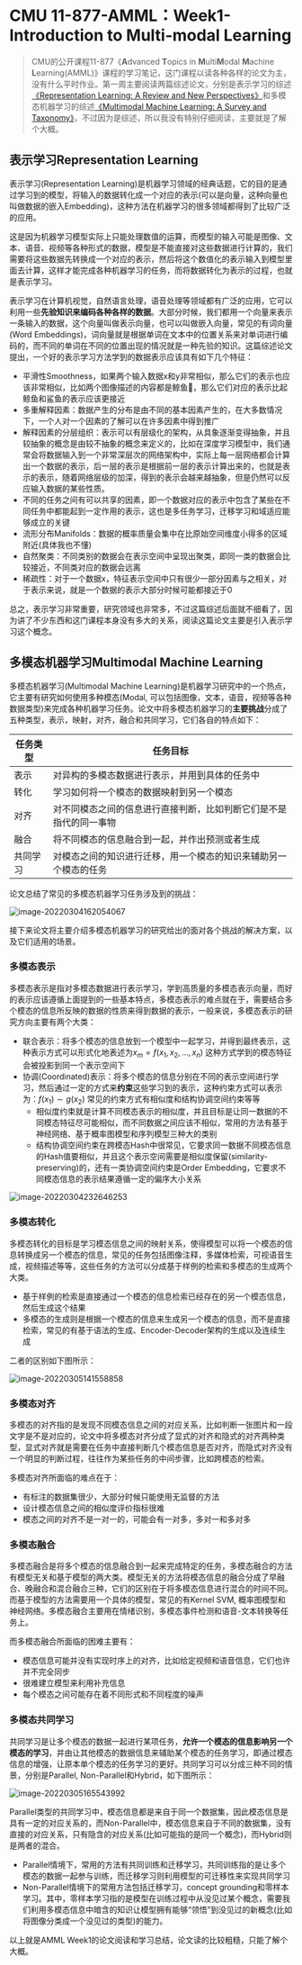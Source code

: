 # CMU 11-877-AMML：Week1-Introduction  to Multi-modal Learning

> CMU的公开课程11-877《**A**dvanced **T**opics in **M**ulti**M**odal **M**achine **L**earning(AMML)》课程的学习笔记，这门课程以读各种各样的论文为主，没有什么平时作业。第一周主要阅读两篇综述论文，分别是表示学习的综述[《Representation Learning: A Review and New Perspectives》](https://arxiv.org/abs/1206.5538)和多模态机器学习的综述[《Multimodal Machine Learning: A Survey and Taxonomy》](https://arxiv.org/abs/1705.09406)，不过因为是综述，所以我没有特别仔细阅读，主要就是了解个大概。

## 表示学习Representation Learning

表示学习(Representation Learning)是机器学习领域的经典话题，它的目的是通过学习到的模型，将输入的数据转化成一个对应的表示(可以是向量，这种向量也叫做数据的嵌入Embedding)，这种方法在机器学习的很多领域都得到了比较广泛的应用。

这是因为机器学习模型实际上只能处理数值的运算，而模型的输入可能是图像、文本、语音、视频等各种形式的数据，模型是不能直接对这些数据进行计算的，我们需要将这些数据先转换成一个对应的表示，然后将这个数值化的表示输入到模型里面去计算，这样才能完成各种机器学习的任务，而将数据转化为表示的过程，也就是表示学习。

表示学习在计算机视觉，自然语言处理，语音处理等领域都有广泛的应用，它可以利用一些**先验知识来编码各种各样的数据**。大部分时候，我们都用一个向量来表示一条输入的数据，这个向量叫做表示向量，也可以叫做嵌入向量，常见的有词向量(Word Embeddings)，词向量就是根据单词在文本中的位置关系来对单词进行编码的，而不同的单词在不同的位置出现的情况就是一种先验的知识。这篇综述论文提出，一个好的表示学习方法学到的数据表示应该具有如下几个特征：

- 平滑性Smoothness，如果两个输入数据x和y非常相似，那么它们的表示也应该非常相似，比如两个图像描述的内容都是鲸鱼🐳，那么它们对应的表示比起鲸鱼和鲨鱼的表示应该更接近
- 多重解释因素：数据产生的分布是由不同的基本因素产生的，在大多数情况下，一个人对一个因素的了解可以在许多因素中得到推广
- 解释因素的分层组织：表示可以有层级化的架构，从具象逐渐变得抽象，并且较抽象的概念是由较不抽象的概念来定义的，比如在深度学习模型中，我们通常会将数据输入到一个非常深层次的网络架构中，实际上每一层网络都会计算出一个数据的表示，后一层的表示是根据前一层的表示计算出来的，也就是表示的表示，随着网络层级的加深，得到的表示会越来越抽象，但是仍然可以反应输入数据的某些性质。
- 不同的任务之间有可以共享的因素，即一个数据对应的表示中包含了某些在不同任务中都能起到一定作用的表示，这也是多任务学习，迁移学习和域适应能够成立的关键
- 流形分布Manifolds：数据的概率质量会集中在比原始空间维度小得多的区域附近(具体我也不懂)
- 自然聚类：不同类别的数据会在表示空间中呈现出聚类，即同一类的数据会比较接近，不同类对应的数据会远离
- 稀疏性：对于一个数据x，特征表示空间中只有很少一部分因素与之相关，对于表示来说，就是一个数据的表示大部分时候可能都接近于0

总之，表示学习非常重要，研究领域也非常多，不过这篇综述后面就不细看了，因为讲了不少东西和这门课程本身没有多大的关系，阅读这篇论文主要是引入表示学习这个概念。



## 多模态机器学习Multimodal Machine Learning

多模态机器学习(Multimodal Machine Learning)是机器学习研究中的一个热点，它主要有研究如何使用多种模态(Modal, 可以包括图像，文本，语音，视频等各种数据类型)来完成各种机器学习任务。论文中将多模态机器学习的**主要挑战**分成了五种类型，表示，映射，对齐，融合和共同学习，它们各自的特点如下：

| 任务类型 | 任务目标                                                     |
| -------- | ------------------------------------------------------------ |
| 表示     | 对异构的多模态数据进行表示，并用到具体的任务中               |
| 转化     | 学习如何将一个模态的数据映射到另一个模态                     |
| 对齐     | 对不同模态之间的信息进行直接判断，比如判断它们是不是指代的同一事物 |
| 融合     | 将不同模态的信息融合到一起，并作出预测或者生成               |
| 共同学习 | 对模态之间的知识进行迁移，用一个模态的知识来辅助另一个模态的任务 |

论文总结了常见的多模态机器学习任务涉及到的挑战：

![image-20220304162054067](static/image-20220304162054067.png)

接下来论文将主要介绍多模态机器学习的研究给出的面对各个挑战的解决方案，以及它们适用的场景。

### 多模态表示

多模态表示是指对多模态数据进行表示学习，学到高质量的多模态表示向量，而好的表示应该遵循上面提到的一些基本特点，多模态表示的难点就在于，需要结合多个模态的信息所反映的数据的性质来得到数据的表示，一般来说，多模态表示的研究方向主要有两个大类：

- 联合表示：将多个模态的信息放到一个模型中一起学习，并得到最终表示，这种表示方式可以形式化地表述为$x_m=f(x_1,x_2,\dots,x_n)$ 这种方式学到的模态特征会被投影到同一个表示空间下
- 协调(Coordinated)表示：将多个模态的信息分别在不同的表示空间进行学习，然后通过一定的方式来**约束**这些学习到的表示，这种约束方式可以表示为：$f\left(x_1\right) \sim g\left(x_2\right)$ 常见的约束方式有相似度和结构协调空间约束等等
  - 相似度约束就是计算不同模态表示的相似度，并且目标是让同一数据的不同模态特征尽可能相似，而不同数据之间应该不相似，常用的方法有基于神经网络、基于概率图模型和序列模型三种大的类别
  - 结构协调空间约束在跨模态Hash中很常见，它要求同一数据不同模态信息的Hash值要相似，并且这个表示空间需要是相似度保留(similarity-preserving)的，还有一类协调空间约束是Order Embedding，它要求不同模态信息的表示结果遵循一定的偏序大小关系

![image-20220304232646253](static/image-20220304232646253.png)

### 多模态转化

多模态转化的目标是学习模态信息之间的映射关系，使得模型可以将一个模态的信息转换成另一个模态的信息，常见的任务包括图像注释，多媒体检索，可视语音生成，视频描述等等，这些任务的方法可以分成基于样例的检索和多模态的生成两个大类。

- 基于样例的检索是直接通过一个模态的信息检索已经存在的另一个模态信息，然后生成这个结果
- 多模态的生成则是根据一个模态的信息来生成另一个模态的信息，而不是直接检索，常见的有基于语法的生成、Encoder-Decoder架构的生成以及连续生成

二者的区别如下图所示：

![image-20220305141558858](static/image-20220305141558858.png)





### 多模态对齐

多模态的对齐指的是发现不同模态信息之间的对应关系，比如判断一张图片和一段文字是不是对应的，论文中将多模态对齐分成了显式的对齐和隐式的对齐两种类型，显式对齐就是需要在任务中直接判断几个模态信息是否对齐，而隐式对齐没有一个明显的判断过程，往往作为某些任务的中间步骤，比如跨模态的检索。

多模态对齐所面临的难点在于：

- 有标注的数据集很少，大部分时候只能使用无监督的方法
- 设计模态信息之间的相似度评价指标很难
- 模态之间的对齐不是一对一的，可能会有一对多，多对一和多对多



### 多模态融合

多模态融合是将多个模态的信息融合到一起来完成特定的任务，多模态融合的方法有模型无关和基于模型的两大类。模型无关的方法将模态信息的融合分成了早融合、晚融合和混合融合三种，它们的区别在于将多模态信息进行混合的时间不同。而基于模型的方法需要用一个具体的模型，常见的有Kernel SVM, 概率图模型和神经网络。多模态融合主要用在情绪识别，多模态事件检测和语音-文本转换等任务上。

而多模态融合所面临的困难主要有：

- 模态信息可能并没有实现时序上的对齐，比如给定视频和语音信息，它们也许并不完全同步
- 很难建立模型来利用补充信息
- 每个模态之间可能存在着不同形式和不同程度的噪声



### 多模态共同学习

共同学习是让多个模态的数据一起进行某项任务，**允许一个模态的信息影响另一个模态的学习**，并由让其他模态的数据信息来辅助某个模态的任务学习，即通过模态信息的增强，让原本单个模态的任务学习的更好。共同学习可以分成三种不同的情景，分别是Parallel, Non-Parallel和Hybrid，如下图所示：

![image-20220305165543992](static/image-20220305165543992.png)

Parallel类型的共同学习中，模态信息都是来自于同一个数据集，因此模态信息是具有一定的对应关系的，而Non-Parallel中，模态信息来自于不同的数据集，没有直接的对应关系，只有隐含的对应关系(比如可能指的是同一个概念)，而Hybrid则是两者的混合。

- Parallel情境下，常用的方法有共同训练和迁移学习，共同训练指的是让多个模态的数据一起参与训练，而迁移学习则利用模型的可迁移性来实现共同学习
- Non-Parallel情境下的常用方法包括迁移学习，concept grounding和零样本学习。其中，零样本学习指的是模型在训练过程中从没见过某个概念，需要我们利用多模态信息中暗含的知识让模型拥有能够“领悟”到没见过的新概念(比如将图像分类成一个没见过的类型)的能力。

以上就是AMML Week1的论文阅读和学习总结，论文读的比较粗糙，只能了解个大概。



